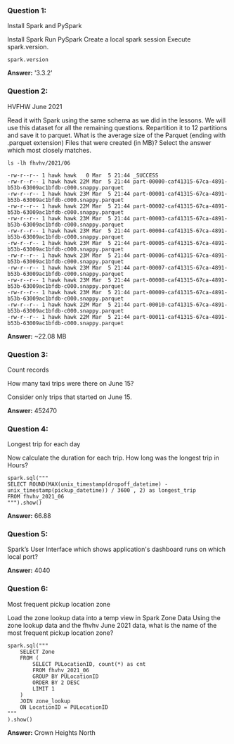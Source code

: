 ### Question 1:
Install Spark and PySpark

Install Spark
Run PySpark
Create a local spark session
Execute spark.version.
```
spark.version
```

**Answer:** '3.3.2'

### Question 2:
HVFHW June 2021

Read it with Spark using the same schema as we did in the lessons.
We will use this dataset for all the remaining questions.
Repartition it to 12 partitions and save it to parquet.
What is the average size of the Parquet (ending with .parquet extension) Files that were created (in MB)? Select the answer which most closely matches.

```
ls -lh fhvhv/2021/06
```
```
-rw-r--r-- 1 hawk hawk   0 Mar  5 21:44 _SUCCESS
-rw-r--r-- 1 hawk hawk 22M Mar  5 21:44 part-00000-caf41315-67ca-4891-b53b-63009ac1bfdb-c000.snappy.parquet
-rw-r--r-- 1 hawk hawk 23M Mar  5 21:44 part-00001-caf41315-67ca-4891-b53b-63009ac1bfdb-c000.snappy.parquet
-rw-r--r-- 1 hawk hawk 22M Mar  5 21:44 part-00002-caf41315-67ca-4891-b53b-63009ac1bfdb-c000.snappy.parquet
-rw-r--r-- 1 hawk hawk 23M Mar  5 21:44 part-00003-caf41315-67ca-4891-b53b-63009ac1bfdb-c000.snappy.parquet
-rw-r--r-- 1 hawk hawk 23M Mar  5 21:44 part-00004-caf41315-67ca-4891-b53b-63009ac1bfdb-c000.snappy.parquet
-rw-r--r-- 1 hawk hawk 23M Mar  5 21:44 part-00005-caf41315-67ca-4891-b53b-63009ac1bfdb-c000.snappy.parquet
-rw-r--r-- 1 hawk hawk 23M Mar  5 21:44 part-00006-caf41315-67ca-4891-b53b-63009ac1bfdb-c000.snappy.parquet
-rw-r--r-- 1 hawk hawk 23M Mar  5 21:44 part-00007-caf41315-67ca-4891-b53b-63009ac1bfdb-c000.snappy.parquet
-rw-r--r-- 1 hawk hawk 23M Mar  5 21:44 part-00008-caf41315-67ca-4891-b53b-63009ac1bfdb-c000.snappy.parquet
-rw-r--r-- 1 hawk hawk 23M Mar  5 21:44 part-00009-caf41315-67ca-4891-b53b-63009ac1bfdb-c000.snappy.parquet
-rw-r--r-- 1 hawk hawk 22M Mar  5 21:44 part-00010-caf41315-67ca-4891-b53b-63009ac1bfdb-c000.snappy.parquet
-rw-r--r-- 1 hawk hawk 22M Mar  5 21:44 part-00011-caf41315-67ca-4891-b53b-63009ac1bfdb-c000.snappy.parquet
```

**Answer:** ~22.08 MB

### Question 3:
Count records

How many taxi trips were there on June 15?

Consider only trips that started on June 15.

**Answer:** 452470

### Question 4:
Longest trip for each day

Now calculate the duration for each trip.
How long was the longest trip in Hours?

```
spark.sql("""
SELECT ROUND(MAX(unix_timestamp(dropoff_datetime) - unix_timestamp(pickup_datetime)) / 3600 , 2) as longest_trip
FROM fhvhv_2021_06
""").show()
```

**Answer:** 66.88

### Question 5:
Spark’s User Interface which shows application's dashboard runs on which local port?

**Answer:** 4040

### Question 6:
Most frequent pickup location zone

Load the zone lookup data into a temp view in Spark
Zone Data
Using the zone lookup data and the fhvhv June 2021 data, what is the name of the most frequent pickup location zone?

```
spark.sql("""
    SELECT Zone
    FROM (
        SELECT PULocationID, count(*) as cnt
        FROM fhvhv_2021_06
        GROUP BY PULocationID
        ORDER BY 2 DESC
        LIMIT 1
    )
    JOIN zone_lookup
    ON LocationID = PULocationID  
"""
).show()
```

**Answer:** Crown Heights North